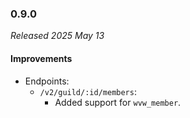 ### 0.9.0

_Released 2025 May 13_

#### Improvements

- Endpoints:
  - `/v2/guild/:id/members`:
    - Added support for `wvw_member`.